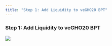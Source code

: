 ```yaml
---
title: "Step 1: Add Liquidity to veGHO20 BPT"
---
```


### Step 1: Add Liquidity to veGHO20 BPT

![](/images/add-liquidity.png)